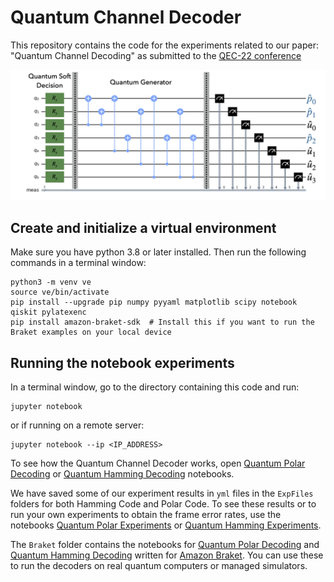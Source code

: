 # Quantum Channel Decoder
This repository contains the code for the experiments related to our paper: "Quantum Channel Decoding" as submitted to the [QEC-22 conference](https://qce.quantum.ieee.org/2022/)

![HammingCircuit74](HammingCircuit74.png)

## Create and initialize a virtual environment
Make sure you have python 3.8 or later installed. Then run the following commands in a terminal window:
```
python3 -m venv ve
source ve/bin/activate
pip install --upgrade pip numpy pyyaml matplotlib scipy notebook qiskit pylatexenc
pip install amazon-braket-sdk  # Install this if you want to run the Braket examples on your local device
```

## Running the notebook experiments
In a terminal window, go to the directory containing this code and run:
```
jupyter notebook
```
or if running on a remote server:
```
jupyter notebook --ip <IP_ADDRESS>
```

To see how the Quantum Channel Decoder works, open [Quantum Polar Decoding](Polar/QuantumPolar.ipynb) or [Quantum Hamming Decoding](Hamming/QuantumHamming.ipynb) notebooks.

We have saved some of our experiment results in ``yml`` files in the ``ExpFiles`` folders for both Hamming Code and Polar Code. To see these results or to run your own experiments to obtain the frame error rates, use the notebooks [Quantum Polar Experiments](Polar/PolarExperiments.ipynb) or [Quantum Hamming Experiments](Hamming/HammingExperiments.ipynb).

The ``Braket`` folder contains the notebooks for [Quantum Polar Decoding](Braket/QuantumPolar.ipynb) and [Quantum Hamming Decoding](Braket/QuantumHamming.ipynb) written for [Amazon Braket](https://aws.amazon.com/braket). You can use these to run the decoders on real quantum computers or managed simulators.

